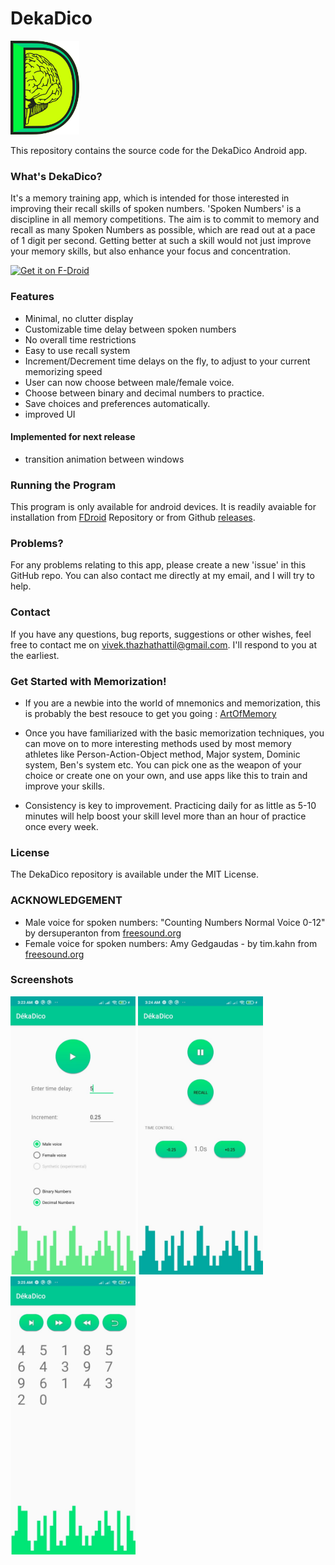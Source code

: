 # DekaDico

<p>
<img src="fastlane/metadata/android/en-US/images/icon.png" height=150px />
</p>

This repository contains the source code for the DekaDico Android app.

### What's DekaDico?

It's a memory training app, which is intended for those interested in improving their recall skills of spoken numbers. 'Spoken Numbers' is a discipline in all memory competitions. The aim is to commit to memory and recall as many Spoken Numbers as possible, which are read out at a pace of 1 digit per second. Getting better at such a skill would not just improve your memory skills, but also enhance your focus and concentration.

[<img src="https://fdroid.gitlab.io/artwork/badge/get-it-on.png"
     alt="Get it on F-Droid"
     height="80">](https://f-droid.org/packages/com.example.spokennumbers/)

### Features

- Minimal, no clutter display
- Customizable time delay between spoken numbers
- No overall time restrictions
- Easy to use recall system
- Increment/Decrement time delays on the fly, to adjust to your current memorizing speed
- User can now choose between male/female voice.
- Choose between binary and decimal numbers to practice.
- Save choices and preferences automatically.
- improved UI

#### Implemented for next release

- transition animation between windows

### Running the Program

This program is only available for android devices. It is readily avaiable for installation from [FDroid](https://f-droid.org/packages/com.example.spokennumbers/) Repository or from Github [releases](https://github.com/VivekThazhathattil/dekadico/releases).

### Problems?

For any problems relating to this app, please create a new 'issue' in this GitHub repo. You can also contact me directly at my email, and I will try to help.

### Contact

If you have any questions, bug reports, suggestions or other wishes, feel free to contact me on vivek.thazhathattil@gmail.com. I'll respond to you at the earliest.

### Get Started with Memorization!

* If you are a newbie into the world of mnemonics and memorization, this is probably the best resouce to get you going : [ArtOfMemory](https://artofmemory.com/wiki/Main_Page/)

* Once you have familiarized with the basic memorization techniques, you can move on to more interesting methods used by most memory athletes like Person-Action-Object method, Major system, Dominic system, Ben's system etc. You can pick one as the weapon of your choice or create one on your own, and use apps like this to train and improve your skills.

* Consistency is key to improvement. Practicing daily for as little as 5-10 minutes will help boost your skill level more than an hour of practice once every week.

### License

The DekaDico repository is available under the MIT License.

### ACKNOWLEDGEMENT

* Male voice for spoken numbers: "Counting Numbers Normal Voice 0-12" by dersuperanton from [freesound.org](https://freesound.org/people/dersuperanton/sounds/434733/)
* Female voice for spoken numbers: Amy Gedgaudas - by tim.kahn from [freesound.org](https://freesound.org/people/tim.kahn/packs/4372/)

### Screenshots

<p>
<img src="fastlane/metadata/android/en-US/images/phoneScreenshots/2-memorize.png" width=200px />
<img src="fastlane/metadata/android/en-US/images/phoneScreenshots/1-intro.png" width=200px />
<img src="fastlane/metadata/android/en-US/images/phoneScreenshots/3-recall.png" width=200px />
</p>
